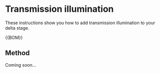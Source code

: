 # Transmission illumination

These instructions show you how to add transmission illumination to your delta stage.

{{BOM}}

## Method

Coming soon...
